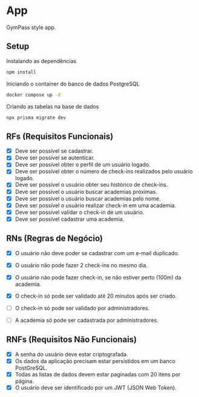 # App

GymPass style app.

## Setup 

Instalando as dependências
```sh
npm install
```

Iniciando o container do banco de dados PostgreSQL
```sh
docker compose up -d
```

Criando as tabelas na base de dados
```sh
npx prisma migrate dev
```

## RFs (Requisitos Funcionais)
- [x] Deve ser possível se cadastrar.
- [x] Deve ser possível se autenticar.
- [x] Deve ser possível obter o perfil de um usuário logado.
- [x] Deve ser possível obter o número de check-ins realizados pelo usuário logado.
- [x] Deve ser possível o usuário obter seu histórico de check-ins.
- [x] Deve ser possível o usuário buscar academias próximas.
- [x] Deve ser possível o usuário buscar academias pelo nome.
- [x] Deve ser possível o usuário realizar check-in em uma academia.
- [x] Deve ser possível validar o check-in de um usuário.
- [x] Deve ser possível cadastrar uma academia.

## RNs (Regras de Negócio)
- [x] O usuário não deve poder se cadastrar com um e-mail duplicado.
- [x] O usuário não pode fazer 2 check-ins no mesmo dia.
- [x] O usuário não pode fazer check-in, se não estiver perto (100m) da academia.
- [x] O check-in só pode ser validado até 20 minutos após ser criado.
- [ ] O check-in só pode ser validado por administradores.
- [ ] A academia só pode ser cadastrada por administradores.


## RNFs (Requisitos Não Funcionais)

- [x] A senha do usuário deve estar criptografada.
- [x] Os dados da aplicação precisam estar persistidos em um banco PostGreSQL.
- [x] Todas as listas de dados devem estar paginadas com 20 itens por página.
- [x] O usuário deve ser identificado por um JWT (JSON Web Token).
